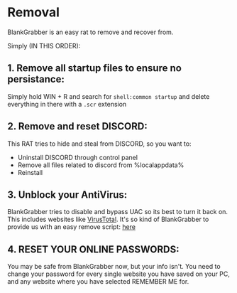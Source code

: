 # Removal
BlankGrabber is an easy rat to remove and recover from.

Simply (IN THIS ORDER):

## 1. Remove all startup files to ensure no persistance:
Simply hold WIN + R and search for `shell:common startup` and delete everything in there with a `.scr` extension

## 2. Remove and reset DISCORD:
This RAT tries to hide and steal from DISCORD, so you want to:
- Uninstall DISCORD through control panel
- Remove all files related to discord from %localappdata%
- Reinstall

## 3. Unblock your AntiVirus:
BlankGrabber tries to disable and bypass UAC so its best to turn it back on. This includes websites like [VirusTotal](https://www.virustotal.com). It's so kind of BlankGrabber to provide us with an easy remove script:
[here](https://github.com/Blank-c/Blank-Grabber/blob/main/Blank%20Grabber/Extras/unblock_sites.py)

## 4. RESET YOUR ONLINE PASSWORDS:
You may be safe from BlankGrabber now, but your info isn't. You need to change your password for every single website you have saved on your PC, and any website where you have selected REMEMBER ME for.
